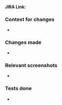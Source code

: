 #### JIRA Link: 
<!--- Provide a link to the JIRA ticket --->

### Context for changes
<!--- Explain why this change is being made --->
* 

### Changes made
<!--- List the changes you made --->
*

### Relevant screenshots
<!--- Provide screenshots for anything that might be helpful for reviewers. Examples include scene trees, UI, or in-game art. --->
*

### Tests done
<!--- List any tests you did to make sure these changes are working and don't break things --->
*
